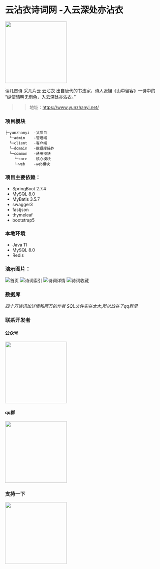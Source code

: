 # 云沾衣诗词网 -入云深处亦沾衣
<img src="https://res.yunzhanyi.net/static/img/main_logo_black.png" width="200"/>

读几首诗 采几片云
云沾衣 出自唐代的书法家，诗人张旭《山中留客》一诗中的
“纵使晴明无雨色，入云深处亦沾衣。”


> > 地址：https://www.yunzhanyi.net/

### 项目模块

```
├─yunzhanyi  -父项目
  └─admin    -管理端
  └─client   -客户端
  └─domain   -数据库操作
  └─common   -通用模块
    └─core   -核心模块
    └─web    -web模块
```
### 项目主要依赖：
- SpringBoot 2.7.4
- MySQL 8.0
- MyBatis 3.5.7
- swagger3
- fastjson
- thymeleaf
- bootstrap5

### 本地环境
- Java 11
- MySQL 8.0
- Redis

### 演示图片：
![首页](./screenshot/show0.jpg "TIM图片20190415212647.png")
![诗词索引](./screenshot/show1.jpg "TIM图片20190415212747.png")
![诗词详情](./screenshot/show2.jpg "TIM图片20190415212836.png")
![诗词收藏](./screenshot/show3.jpg "TIM图片20190415212936.png")

### 数据库
*四十万诗词加详情和两万的作者 SQL文件实在太大,所以放在了qq群里*
### 联系开发者
#### 公众号
<img src="https://res.yunzhanyi.net/static/img/qrcode_gzh.jpg" width="200"/>

#### qq群
<img src="https://res.yunzhanyi.net/static/img/qun.jpg" width="200"/>


### 支持一下
<img src="https://res.yunzhanyi.net/static/img/zanshang.png" width="200"/>
